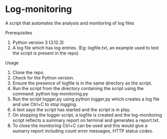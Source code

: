 # Log-monitoring

A script that automates the analysis and monitoring of log files

Prerequisites

1. Python version 3 (3.12.3)
2. A log file which has log entries. (Eg: logfile.txt, an example used to test the script is present in the repo)

Usage

1. Clone the repo.
2. Check for the Python version.
3. Ensure the presence of logfile is in the same directory as the script.
4. Run the script from the directory containing the script using the command: python log-monitoring.py
5. Run the script logger.py using python logger,py which creates a log file and use Ctrl+C to stop logging.
6.  A text says the script has started and the script is in play.
7. On stopping the logger script, a logfile is created and the log-monitoring script reflects a summary report on terminal and generates a report.txt.
9. To close the monitoring Ctrl+C can be used and this would give a sumarry report including count error messages, HTTP status codes.

